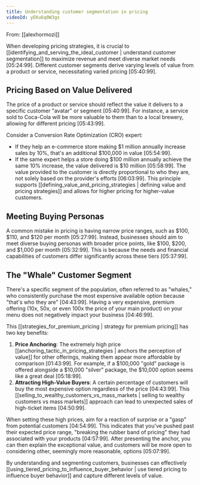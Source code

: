 ```yaml
---
title: Understanding customer segmentation in pricing
videoId: yEKu6q0W3gs
---
```


From: [[alexhormozi]] <br/> 

When developing pricing strategies, it is crucial to [[identifying_and_serving_the_ideal_customer | understand customer segmentation]] to maximize revenue and meet diverse market needs <a class="yt-timestamp" data-t="05:24:99">[05:24:99]</a>. Different customer segments derive varying levels of value from a product or service, necessitating varied pricing <a class="yt-timestamp" data-t="05:40:99">[05:40:99]</a>.

## Pricing Based on Value Delivered
The price of a product or service should reflect the value it delivers to a specific customer "avatar" or segment <a class="yt-timestamp" data-t="05:40:99">[05:40:99]</a>. For instance, a service sold to Coca-Cola will be more valuable to them than to a local brewery, allowing for different pricing <a class="yt-timestamp" data-t="05:43:99">[05:43:99]</a>.

Consider a Conversion Rate Optimization (CRO) expert:
*   If they help an e-commerce store making $1 million annually increase sales by 10%, that's an additional $100,000 in value <a class="yt-timestamp" data-t="05:54:99">[05:54:99]</a>.
*   If the same expert helps a store doing $100 million annually achieve the same 10% increase, the value delivered is $10 million <a class="yt-timestamp" data-t="05:58:99">[05:58:99]</a>.
The value provided to the customer is directly proportional to who they are, not solely based on the provider's efforts <a class="yt-timestamp" data-t="06:03:99">[06:03:99]</a>. This principle supports [[defining_value_and_pricing_strategies | defining value and pricing strategies]] and allows for higher pricing for higher-value customers.

## Meeting Buying Personas
A common mistake in pricing is having narrow price ranges, such as $100, $110, and $120 per month <a class="yt-timestamp" data-t="05:27:99">[05:27:99]</a>. Instead, businesses should aim to meet diverse buying personas with broader price points, like $100, $200, and $1,000 per month <a class="yt-timestamp" data-t="05:32:99">[05:32:99]</a>. This is because the needs and financial capabilities of customers differ significantly across these tiers <a class="yt-timestamp" data-t="05:37:99">[05:37:99]</a>.

## The "Whale" Customer Segment
There's a specific segment of the population, often referred to as "whales," who consistently purchase the most expensive available option because "that's who they are" <a class="yt-timestamp" data-t="04:43:99">[04:43:99]</a>. Having a very expensive, premium offering (10x, 50x, or even 100x the price of your main product) on your menu does not negatively impact your business <a class="yt-timestamp" data-t="04:46:99">[04:46:99]</a>.

This [[strategies_for_premium_pricing | strategy for premium pricing]] has two key benefits:
1.  **Price Anchoring**: The extremely high price [[anchoring_tactic_in_pricing_strategies | anchors the perception of value]] for other offerings, making them appear more affordable by comparison <a class="yt-timestamp" data-t="01:43:99">[01:43:99]</a>. For example, if a $100,000 "gold" package is offered alongside a $10,000 "silver" package, the $10,000 option seems like a great deal <a class="yt-timestamp" data-t="05:18:99">[05:18:99]</a>.
2.  **Attracting High-Value Buyers**: A certain percentage of customers will buy the most expensive option regardless of the price <a class="yt-timestamp" data-t="04:43:99">[04:43:99]</a>. This [[selling_to_wealthy_customers_vs_mass_markets | selling to wealthy customers vs mass markets]] approach can lead to unexpected sales of high-ticket items <a class="yt-timestamp" data-t="04:50:99">[04:50:99]</a>.

When setting these high prices, aim for a reaction of surprise or a "gasp" from potential customers <a class="yt-timestamp" data-t="04:54:99">[04:54:99]</a>. This indicates that you've pushed past their expected price range, "breaking the rubber band of pricing" they had associated with your products <a class="yt-timestamp" data-t="04:57:99">[04:57:99]</a>. After presenting the anchor, you can then explain the exceptional value, and customers will be more open to considering other, seemingly more reasonable, options <a class="yt-timestamp" data-t="05:07:99">[05:07:99]</a>.

By understanding and segmenting customers, businesses can effectively [[using_tiered_pricing_to_influence_buyer_behavior | use tiered pricing to influence buyer behavior]] and capture different levels of value.